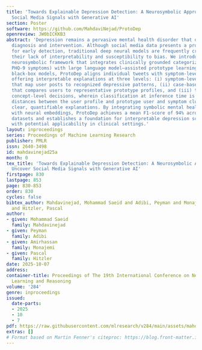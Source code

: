 ```yaml
---
title: 'Towards Explainable Depression Detection: A Neurosymbolic Approach to Uncover
  Social Media Signals with Generative AI'
section: Poster
software: https://github.com/MahdaviNejad/ProtoDep
openreview: JW0bICKKB3
abstract: 'Depression remains a pervasive mental health disorder that demands prompt
  diagnosis and intervention. Although social media data presents a promising avenue
  for early detection, traditional deep neural models are frequently critiqued for
  their lack of interpretability and susceptibility to bias. We introduce ProtoDep—a
  neurosymbolic framework that integrates clinically grounded categorizations (e.g.,
  PHQ-9 symptoms) with large language model–assisted prototype learning. Unlike conventional
  black-box models, ProtoDep aligns individual tweets with symptom-level prototypes,
  offering interpretable explanations at three levels: (i) symptom-level insights
  that map user posts to recognized depressive patterns, (ii) case-based reasoning
  that compares users to representative prototype profiles, and (iii) transparent
  concept-level decisions, wherein classification at inference time is driven by the
  distances between the user profile and prototype user and symptom clusters, yielding
  clear, quantifiable explanations. By integrating symbolic mental health constructs
  with neural embeddings, ProtoDep achieves a mean F1-score of 94% across five benchmark
  datasets and establishes a foundation for interpretable depression screening pipelines
  with potential applicability in clinical settings.'
layout: inproceedings
series: Proceedings of Machine Learning Research
publisher: PMLR
issn: 2640-3498
id: mahdavinejad25a
month: 0
tex_title: 'Towards Explainable Depression Detection: A Neurosymbolic Approach to
  Uncover Social Media Signals with Generative AI'
firstpage: 830
lastpage: 853
page: 830-853
order: 830
cycles: false
bibtex_author: Mahdavinejad, Mohammad Saeid and Adibi, Peyman and Monajemi, Amirhassan
  and Hitzler, Pascal
author:
- given: Mohammad Saeid
  family: Mahdavinejad
- given: Peyman
  family: Adibi
- given: Amirhassan
  family: Monajemi
- given: Pascal
  family: Hitzler
date: 2025-10-07
address:
container-title: Proceedings of The 19th International Conference on Neurosymbolic
  Learning and Reasoning
volume: '284'
genre: inproceedings
issued:
  date-parts:
  - 2025
  - 10
  - 7
pdf: https://raw.githubusercontent.com/mlresearch/v284/main/assets/mahdavinejad25a/mahdavinejad25a.pdf
extras: []
# Format based on Martin Fenner's citeproc: https://blog.front-matter.io/posts/citeproc-yaml-for-bibliographies/
---
```

